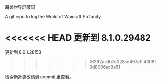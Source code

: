 魔兽世界屏蔽词

A git repo to log the World of Warcraft Profanity.

<<<<<<< HEAD
更新到 8.1.0.29482
=======
更新到 8.0.1.28153
>>>>>>> f6392acdb7e0285e497a1ff4308f3d8006ad9a51

检索新近更改请到 commit 里查看。